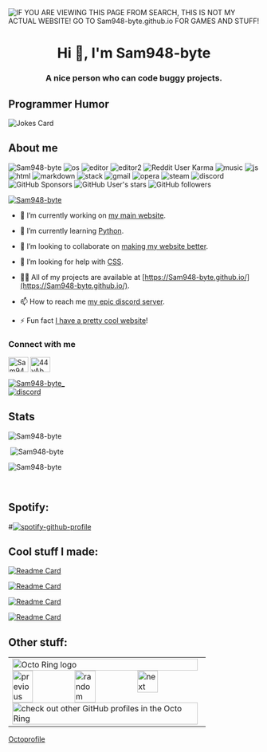<img alt="IF YOU ARE VIEWING THIS PAGE FROM SEARCH, THIS IS NOT MY ACTUAL WEBSITE! GO TO Sam948-byte.github.io FOR GAMES AND STUFF!" src="https://readme-typing-svg.herokuapp.com?vCenter=true&lines=Hello!+I+am+Sam948-byte!;HTML+Coder;JavaScript+Game+maker;Talk+to+me+on+my+discord!">
<h1 align="center">Hi 👋, I'm Sam948-byte</h1>
<h3 align="center">A nice person who can code buggy projects.</h3>
<h2>Programmer Humor</h2>
<img src="https://readme-jokes.vercel.app/api" alt="Jokes Card" />
<h2>About me</h2>
<p align="left"> 
  <img src="https://komarev.com/ghpvc/?username=Sam948-byte&label=Profile Visitors&color=001eff&style=flat" alt="Sam948-byte" /> 
  <img src="https://img.shields.io/badge/OS-macOS-lightgrey/?logo=apple" alt="os">
  <img src="https://img.shields.io/badge/Editor-VS%20Code-blue/?logo=visualstudiocode&logoColor=blue&color=blue" alt="editor">
  <img src="https://img.shields.io/badge/Editor-Sublime%20Text-blue/?logo=sublimetext&logoColor=warning&color=orange" alt="editor2">
  <img src="https://img.shields.io/reddit/user-karma/combined/Sam948-byte_reddit?logo=reddit" alt="Reddit User Karma">
  <img src="https://img.shields.io/badge/Listens%20to-Spotify-blue/?logo=spotify&logoColor=warning&color=1DB954" alt="music">
  <img src="https://img.shields.io/badge/Knows-JavaScript-blue/?logo=javascript&logoColor=warning&color=yellow" alt="js">
  <img src="https://img.shields.io/badge/Knows-HTML-blue/?logo=html5&logoColor=warning&color=orange" alt="html">
  <img src="https://img.shields.io/badge/Knows-MarkDown-FFF?logo=markdown" alt="markdown">
  <img src="https://img.shields.io/badge/Uses-stackoverflow-blue/?logo=stackoverflow&logoColor=warning&color=ef8236" alt="stack">
  <img alt="gmail" src="https://img.shields.io/badge/Uses-Gmail-blue/?logo=gmail&logoColor=warning&color=red">
  <img alt="opera" src="https://img.shields.io/badge/Uses-OperaGX-blue/?logo=opera&logoColor=ff1b2d&color=ff1b2d">
  <img alt="steam" src="https://img.shields.io/badge/Uses-Steam-blue/?logo=steam&logoColor=1b2838&color=1b2838">
  <img src="https://img.shields.io/badge/Uses-Discord-blue/?logo=discord&logoColor=warning&color=7289DA" alt="discord">
  <img alt="GitHub Sponsors" src="https://img.shields.io/github/sponsors/Sam948-byte?label=Sponsors&logo=githubsponsors&style=flat">
  <img alt="GitHub User's stars" src="https://img.shields.io/github/stars/Sam948-byte?color=yellow&label=User%20Stars&logo=github&logoColor=yellow">
  <img alt="GitHub followers" src="https://img.shields.io/github/followers/Sam948-byte?color=g&label=User%20Followers&logo=github">
       </p>
<p align="left"> <a href="https://github.com/ryo-ma/github-profile-trophy"><img src="https://github-profile-trophy.vercel.app/?username=Sam948-byte&theme=discord" alt="Sam948-byte" /></a> </p>

- 🔭 I’m currently working on [my main website](https://github.com/Sam948-byte/Sam948-byte.github.io).

- 🌱 I’m currently learning [Python](https://www.google.com/books/edition/Python_All_in_One_For_Dummies/A0QlEAAAQBAJ?hl=en&gbpv=0).

- 👯 I’m looking to collaborate on [making my website better](https://github.com/Sam948-byte/Sam948-byte.github.io).

- 🤝 I’m looking for help with [CSS](https://github.com/Sam948-byte/Sam948-byte.github.io/projects/1).

- 👨‍💻 All of my projects are available at [https://Sam948-byte.github.io/](https://Sam948-byte.github.io/).

- 📫 How to reach me [my epic discord server](https://discord.gg/44yAbMWbHb).

- ⚡ Fun fact [I have a pretty cool website](https://Sam948-byte.github.io)!

<h3 align="left">Connect with me</h3>
<p align="left">
<a href="https://twitter.com/Sam948-byte_" target="blank"><img align="center" src="https://raw.githubusercontent.com/rahuldkjain/github-profile-readme-generator/master/src/images/icons/Social/twitter.svg" alt="Sam948-byte_" height="30" width="40" /></a>
<a href="https://discord.gg/44yAbMWbHb" target="blank"><img align="center" src="https://raw.githubusercontent.com/rahuldkjain/github-profile-readme-generator/master/src/images/icons/Social/discord.svg" alt="44yAbMWbHb" height="30" width="40" /></a>
</p>
<p align="left"> <a href="https://twitter.com/Sam948-byte_" target="blank"><img src="https://img.shields.io/twitter/follow/Sam948-byte_?logo=twitter&style=for-the-badge" alt="Sam948-byte_" /></a> <br>
<a href="https://discord.gg/44yAbMWbHb" target="blank"><img align="center" src="https://img.shields.io/discord/840084542332076102?label=Server&logo=discord&logoColor=white&style=for-the-badge" alt="discord"></a></p>


<h2 align="left">Stats</h2>

<p><img  src="https://github-readme-stats.vercel.app/api/top-langs?username=Sam948-byte&show_icons=true&theme=dark&locale=en&langs_count=10&layout=compact" alt="Sam948-byte" /></p>
<p>&nbsp;<img src="https://github-readme-stats.vercel.app/api?username=Sam948-byte&show_icons=true&theme=dark&locale=en" alt="Sam948-byte" /></p>
<p><img src="https://github-readme-streak-stats.herokuapp.com/?user=Sam948-byte&theme=dark" alt="Sam948-byte" /></p><br>
  </html>

## Spotify:



#[![spotify-github-profile](https://spotify-github-profile.vercel.app/api/view?uid=z3dlpi0cfntezy77ypqi8xass&cover_image=true&theme=default)](https://spotify-github-profile.vercel.app/api/view?uid=z3dlpi0cfntezy77ypqi8xass&redirect=true)


## Cool stuff I made:<br>
  
[![Readme Card](https://github-readme-stats.vercel.app/api/pin/?username=Sam948-byte&repo=Ad-B-Gone&theme=github_dark)](https://github.com/Sam948-byte/Ad-B-Gone)
  
[![Readme Card](https://github-readme-stats.vercel.app/api/pin/?username=Sam948-byte&repo=asteroids&theme=github_dark)](https://github.com/Sam948-byte/asteroids)
  
[![Readme Card](https://github-readme-stats.vercel.app/api/pin/?username=Sam948-byte&repo=edit-page&theme=github_dark)](https://github.com/Sam948-byte/edit-page)
  
[![Readme Card](https://github-readme-stats.vercel.app/api/pin/?username=Sam948-byte&repo=fake-virus&theme=github_dark)](https://github.com/Sam948-byte/fake-virus)
<!---
Sam948-byte/Sam948-byte is a ✨ special ✨ repository because its `README.md` (this file) appears on your GitHub profile.
You can click the Preview link to take a look at your thing
--->

## Other stuff: <br>

<table><tbody><tr><td><a href="https://octo-ring.com/"><img src="https://octo-ring.com/static/img/widget/top.png" width="99%" alt="Octo Ring logo" align="top"></a><br><a href="https://octo-ring.com/p/Sam948-byte/prev"><img src="https://octo-ring.com/static/img/widget/prev.png" width="33%" alt="previous" align="top" title="previous profile"></a><a href="https://octo-ring.com/p/Sam948-byte/random"><img src="https://octo-ring.com/static/img/widget/random.png" width="33%" alt="random" align="top" title="random profile"></a><a href="https://octo-ring.com/p/Sam948-byte/next"><img src="https://octo-ring.com/static/img/widget/next.png" width="33%" alt="next" align="top" title="next profile"></a><br><a href="https://octo-ring.com/"><img src="https://octo-ring.com/static/img/widget/bottom.png" width="99%" alt="check out other GitHub profiles in the Octo Ring" align="top"></a></td></tr></tbody></table>

<a href="https://octoprofile.vercel.app/user?id=Sam948-byte">Octoprofile</a>
</html>
